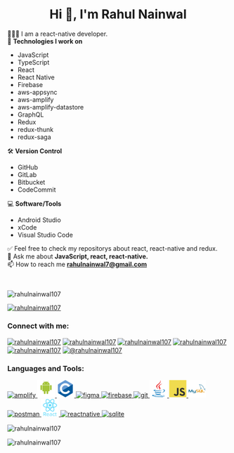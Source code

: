 <p><h1 align="center">Hi 👋, I'm Rahul Nainwal</h1>  </p>

🙎🏻‍♂️ I am a react-native developer.<br>
🚀 **Technologies I work on**
- JavaScript
- TypeScript
- React
- React Native 
- Firebase
- aws-appsync
- aws-amplify
- aws-amplify-datastore
- GraphQL
- Redux
- redux-thunk
- redux-saga<br>

🛠 **Version Control**
- GitHub
- GitLab
- Bitbucket
- CodeCommit<br>

💻 **Software/Tools** 
- Android Studio
- xCode
- Visual Studio Code<br>

✅ Feel free to check my repositorys about react, react-native and redux.<br>
💬 Ask me about **JavaScript, react, react-native.**<br>
📫 How to reach me **rahulnainwal7@gmail.com**<br>

<br>
<p align="left"> <img src="https://komarev.com/ghpvc/?username=rahulnainwal107&label=Profile%20views&color=0e75b6&style=flat" alt="rahulnainwal107" /> </p>
<p align="left"> <a href="https://twitter.com/rahulnainwal107" target="blank"><img src="https://img.shields.io/twitter/follow/rahulnainwal107?logo=twitter&style=for-the-badge" alt="rahulnainwal107" /></a> </p>
<h3 align="left">Connect with me:</h3>
<p align="left">
<a href="https://dev.to/rahulnainwal107" target="blank"><img align="center" src="https://raw.githubusercontent.com/rahuldkjain/github-profile-readme-generator/master/src/images/icons/Social/devto.svg" alt="rahulnainwal107" height="30" width="40" /></a>
<a href="https://twitter.com/rahulnainwal107" target="blank"><img align="center" src="https://raw.githubusercontent.com/rahuldkjain/github-profile-readme-generator/master/src/images/icons/Social/twitter.svg" alt="rahulnainwal107" height="30" width="40" /></a>
<a href="https://linkedin.com/in/rahulnainwal107" target="blank"><img align="center" src="https://raw.githubusercontent.com/rahuldkjain/github-profile-readme-generator/master/src/images/icons/Social/linked-in-alt.svg" alt="rahulnainwal107" height="30" width="40" /></a>
<a href="https://stackoverflow.com/users/8548065/rahulnainwal107" target="blank"><img align="center" src="https://raw.githubusercontent.com/rahuldkjain/github-profile-readme-generator/master/src/images/icons/Social/stack-overflow.svg" alt="rahulnainwal107" height="30" width="40" /></a>
<a href="https://instagram.com/rahulnainwal107" target="blank"><img align="center" src="https://raw.githubusercontent.com/rahuldkjain/github-profile-readme-generator/master/src/images/icons/Social/instagram.svg" alt="rahulnainwal107" height="30" width="40" /></a>
<a href="https://medium.com/@rahulnainwal107" target="blank"><img align="center" src="https://raw.githubusercontent.com/rahuldkjain/github-profile-readme-generator/master/src/images/icons/Social/medium.svg" alt="@rahulnainwal107" height="30" width="40" /></a>
</p>

<h3 align="left">Languages and Tools:</h3>
<p align="left"> <a href="https://aws.amazon.com/amplify/" target="_blank" rel="noreferrer"> <img src="https://docs.amplify.aws/assets/logo-dark.svg" alt="amplify" width="40" height="40"/> </a> <a href="https://developer.android.com" target="_blank" rel="noreferrer"> <img src="https://raw.githubusercontent.com/devicons/devicon/master/icons/android/android-original-wordmark.svg" alt="android" width="40" height="40"/> </a> <a href="https://www.cprogramming.com/" target="_blank" rel="noreferrer"> <img src="https://raw.githubusercontent.com/devicons/devicon/master/icons/c/c-original.svg" alt="c" width="40" height="40"/> </a> <a href="https://www.figma.com/" target="_blank" rel="noreferrer"> <img src="https://www.vectorlogo.zone/logos/figma/figma-icon.svg" alt="figma" width="40" height="40"/> </a> <a href="https://firebase.google.com/" target="_blank" rel="noreferrer"> <img src="https://www.vectorlogo.zone/logos/firebase/firebase-icon.svg" alt="firebase" width="40" height="40"/> </a> <a href="https://git-scm.com/" target="_blank" rel="noreferrer"> <img src="https://www.vectorlogo.zone/logos/git-scm/git-scm-icon.svg" alt="git" width="40" height="40"/> </a> <a href="https://www.java.com" target="_blank" rel="noreferrer"> <img src="https://raw.githubusercontent.com/devicons/devicon/master/icons/java/java-original.svg" alt="java" width="40" height="40"/> </a> <a href="https://developer.mozilla.org/en-US/docs/Web/JavaScript" target="_blank" rel="noreferrer"> <img src="https://raw.githubusercontent.com/devicons/devicon/master/icons/javascript/javascript-original.svg" alt="javascript" width="40" height="40"/> </a> <a href="https://www.mysql.com/" target="_blank" rel="noreferrer"> <img src="https://raw.githubusercontent.com/devicons/devicon/master/icons/mysql/mysql-original-wordmark.svg" alt="mysql" width="40" height="40"/> </a> <a href="https://postman.com" target="_blank" rel="noreferrer"> <img src="https://www.vectorlogo.zone/logos/getpostman/getpostman-icon.svg" alt="postman" width="40" height="40"/> </a> <a href="https://reactjs.org/" target="_blank" rel="noreferrer"> <img src="https://raw.githubusercontent.com/devicons/devicon/master/icons/react/react-original-wordmark.svg" alt="react" width="40" height="40"/> </a> <a href="https://reactnative.dev/" target="_blank" rel="noreferrer"> <img src="https://reactnative.dev/img/header_logo.svg" alt="reactnative" width="40" height="40"/> </a> <a href="https://www.sqlite.org/" target="_blank" rel="noreferrer"> <img src="https://www.vectorlogo.zone/logos/sqlite/sqlite-icon.svg" alt="sqlite" width="40" height="40"/> </a> </p>

<p><img align="center" src="https://github-readme-stats.vercel.app/api/top-langs?username=rahulnainwal107&show_icons=true&locale=en&layout=compact" alt="rahulnainwal107" /></p>

<p><img align="center" src="https://github-readme-streak-stats.herokuapp.com/?user=rahulnainwal107&" alt="rahulnainwal107" /></p>
<!--
**rahulnainwal107/rahulnainwal107** is a ✨ _special_ ✨ repository because its `README.md` (this file) appears on your GitHub profile.

Here are some ideas to get you started:

- 🔭 I’m currently working on ...
- 🌱 I’m currently learning ...
- 👯 I’m looking to collaborate on ...
- 🤔 I’m looking for help with ...
- 💬 Ask me about ...
- 📫 How to reach me: ...
- 😄 Pronouns: ...
- ⚡ Fun fact: ...
-->
